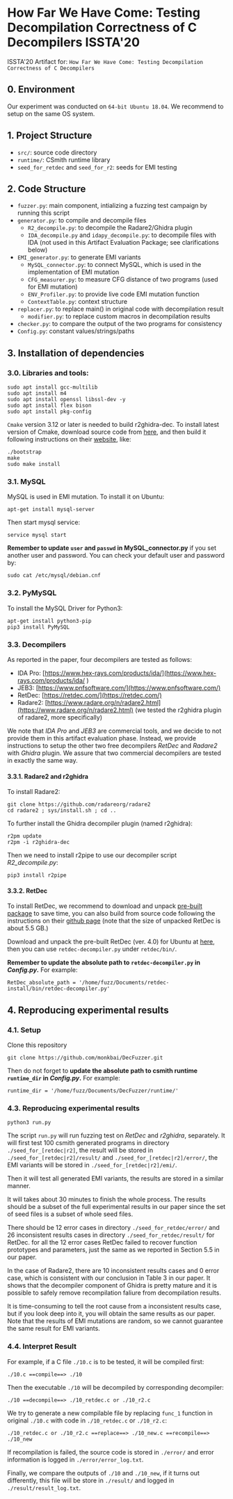 # How Far We Have Come: Testing Decompilation Correctness of C Decompilers  ISSTA'20

ISSTA'20 Artifact for: `How Far We Have Come: Testing Decompilation Correctness of C Decompilers`

## 0. Environment
Our experiment was conducted on `64-bit Ubuntu 18.04`. We recommend to setup on
the same OS system. 

## 1. Project Structure
* `src/`: source code directory
* `runtime/`: CSmith runtime library
* `seed_for_retdec` and  `seed_for_r2`: seeds for EMI testing

## 2. Code Structure
* `fuzzer.py`: main component, intializing a fuzzing test campaign by running this script
* `generator.py`: to compile and decompile files
    * `R2_decompile.py`: to decompile the Radare2/Ghidra plugin
    * `IDA_decompile.py` and `idapy_decompile.py`: to decompile files with IDA (not used in this Artifact Evaluation Package; see clarifications below)
* `EMI_generator.py`: to generate EMI variants
    * `MySQL_connector.py`: to connect MySQL, which is used in the implementation of EMI mutation
    * `CFG_measurer.py`: to measure CFG distance of two programs (used for EMI mutation)
    * `ENV_Profiler.py`: to provide live code EMI mutation function
    * `ContextTable.py`: context structure
* `replacer.py`: to replace main() in original code with decompilation result
    * `modifier.py`: to replace custom macros in decompilation results
* `checker.py`: to compare the output of the two programs for consistency
* `Config.py`: constant values/strings/paths

## 3. Installation of dependencies

### 3.0. Libraries and tools:

    sudo apt install gcc-multilib
    sudo apt install m4
    sudo apt install openssl libssl-dev -y
    sudo apt install flex bison
    sudo apt install pkg-config

`Cmake` version 3.12 or later is needed to build r2ghidra-dec. To install latest
version of Cmake, download source code from
[here](https://github.com/Kitware/CMake/releases/download/v3.16.6/cmake-3.16.6.tar.gz),
and then build it following instructions on their
[website](https://cmake.org/install/), like:

    ./bootstrap
    make 
    sudo make install

### 3.1. MySQL
MySQL is used in EMI mutation. To install it on Ubuntu:

    apt-get install mysql-server

Then start mysql service:

    service mysql start

**Remember to update `user` and `passwd` in MySQL_connector.py** if you set another user and password. You can check your default user and password by:

    sudo cat /etc/mysql/debian.cnf

### 3.2. PyMySQL

To install the MySQL Driver for Python3:

    apt-get install python3-pip
    pip3 install PyMySQL


### 3.3. Decompilers

As reported in the paper, four decompilers are tested as follows:

* IDA Pro: [https://www.hex-rays.com/products/ida/](https://www.hex-rays.com/products/ida/ )
* JEB3: [https://www.pnfsoftware.com/](https://www.pnfsoftware.com/)
* RetDec: [https://retdec.com/](https://retdec.com/)
* Radare2: [https://www.radare.org/n/radare2.html](https://www.radare.org/n/radare2.html) 
(we tested the r2ghidra plugin of radare2, more specifically)

We note that *IDA Pro* and *JEB3* are commercial tools, and we decide to not
provide them in this artifact evaluation phase. Instead, we provide instructions
to setup the other two free decompilers *RetDec* and *Radare2* with *Ghidra*
plugin. We assure that two commercial decompilers are tested in exactly the same way.

#### 3.3.1. Radare2 and r2ghidra 

To install Radare2:

    git clone https://github.com/radareorg/radare2
    cd radare2 ; sys/install.sh ; cd ..

To further install the Ghidra decompiler plugin (named r2ghidra):

    r2pm update
    r2pm -i r2ghidra-dec

Then we need to install r2pipe to use our decompiler script *R2_decompile.py*:

    pip3 install r2pipe

#### 3.3.2. RetDec

To install RetDec, we recommend to download and unpack [pre-built
package](https://github.com/avast/retdec/releases) to save time, you can also
build from source code following the instructions on their [github
page](https://github.com/avast/retdec) (note that the size of unpacked RetDec is
about 5.5 GB.)

Download and unpack the pre-built RetDec (ver. 4.0) for Ubuntu at
[here](https://github.com/avast/retdec/releases/download/v4.0/retdec-v4.0-ubuntu-64b.tar.xz),
then you can use `retdec-decompiler.py` under `retdec/bin/`.

**Remember to update the absolute path to `retdec-decompiler.py` in _Config.py_.** For example:

    RetDec_absolute_path = '/home/fuzz/Documents/retdec-install/bin/retdec-decompiler.py'


## 4. Reproducing experimental results

### 4.1. Setup

Clone this repository

    git clone https://github.com/monkbai/DecFuzzer.git

Then do not forget to **update the absolute path to csmith runtime `runtime_dir` in _Config.py_.** For example:

    runtime_dir = '/home/fuzz/Documents/DecFuzzer/runtime/'

### 4.3. Reproducing experimental results

    python3 run.py

The script `run.py` will run fuzzing test on *RetDec* and *r2ghidra*, separately.
It will first test 100 csmith generated programs in directory
`./seed_for_[retdec|r2]`, the result will be stored in
`./seed_for_[retdec|r2]/result/` and `./seed_for_[retdec|r2]/error/`, the EMI
variants will be stored in `./seed_for_[retdec|r2]/emi/`.

Then it will test all generated EMI variants, the results are stored in a
similar manner.

It will takes about 30 minutes to finish the whole process. The results should be a subset of the full experimental results in our paper since the set of seed files is a subset of whole seed files. 

There should be 12 error cases in directory `./seed_for_retdec/error/` and 26 inconsistent results cases in directory `./seed_for_retdec/result/` for RetDec. for all the 12 error cases RetDec failed to recover function prototypes and parameters, just the same as we reported in Section 5.5 in our paper.

In the case of Radare2, there are 10 inconsistent results cases and 0 error case, which is consistent with our conclusion in Table 3 in our paper. It shows that the decompiler component of Ghidra is pretty mature and it is possible to safely remove recompilation faliure from decompilation results.

It is time-consuming to tell the root cause from a inconsistent results case, but if you look deep into it, you will obtain the same results as our paper. Note that the results of EMI mutations are random, so we cannot guarantee the same result for EMI variants.

### 4.4. Interpret Result

For example, if a C file `./10.c` is to be tested, it will be compiled first:

    ./10.c ==compile==> ./10

Then the executable `./10` will be decompiled by corresponding decompiler:

    ./10 ==decompile==> ./10_retdec.c or ./10_r2.c

We try to generate a new compilable file by replacing `func_1` function in original `./10.c` with code in `./10_retdec.c` or `./10_r2.c`:

    ./10_retdec.c or ./10_r2.c ==replace==> ./10_new.c ==recompile==> ./10_new

If recompilation is failed, the source code is stored in `./error/` and error information is logged in `./error/error_log.txt`.

Finally, we compare the outputs of `./10` and `./10_new`, if it turns out differently, this file will be store in `./result/` and logged in `./result/result_log.txt`.
